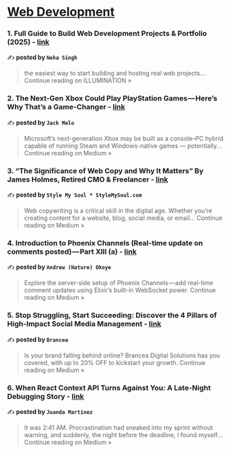 
<h1><a href=https://medium.com/tag/web-development/recommended target="_blank" rel="noopener noreferrer">Web Development</a></h1>
<h3>1. Full Guide to Build Web Development Projects & Portfolio (2025)  - <a href="https://medium.com/illumination/full-guide-to-build-web-development-projects-portfolio-2025-f57c6c9cd267?source=rss------web_development-5" target="_blank" rel="noopener noreferrer">link</a></h3>

✍️ **posted by `Neha Singh`**

<blockquote>the easiest way to start building and hosting real web projects….
Continue reading on ILLUMINATION »</blockquote>

<h3>2. The Next-Gen Xbox Could Play PlayStation Games — Here’s Why That’s a Game-Changer - <a href="https://medium.com/@melojack45/the-next-gen-xbox-could-play-playstation-games-heres-why-that-s-a-game-changer-4cf22fad7d5e?source=rss------web_development-5" target="_blank" rel="noopener noreferrer">link</a></h3>

✍️ **posted by `Jack Melo`**

<blockquote>Microsoft’s next-generation Xbox may be built as a console–PC hybrid capable of running Steam and Windows-native games — potentially…
Continue reading on Medium »</blockquote>

<h3>3. “The Significance of Web Copy and Why It Matters” By James Holmes, Retired CMO & Freelancer - <a href="https://medium.com/@stylemysoul/the-significance-of-web-copy-and-why-it-matters-by-james-holmes-retired-cmo-freelancer-ca2ea7785ef8?source=rss------web_development-5" target="_blank" rel="noopener noreferrer">link</a></h3>

✍️ **posted by `Style My Soul * StyleMySoul.com`**

<blockquote>Web copywriting is a critical skill in the digital age. Whether you’re creating content for a website, blog, social media, or email…
Continue reading on Medium »</blockquote>

<h3>4. Introduction to Phoenix Channels (Real-time update on comments posted) — Part XIII (a) - <a href="https://medium.com/@nature.exs/introduction-to-phoenix-channels-real-time-update-on-comments-posted-part-xiii-a-31ba7b18d3f0?source=rss------web_development-5" target="_blank" rel="noopener noreferrer">link</a></h3>

✍️ **posted by `Andrew (Nature) Okoye`**

<blockquote>Explore the server-side setup of Phoenix Channels — add real-time comment updates using Elixir’s built-in WebSocket power.
Continue reading on Medium »</blockquote>

<h3>5. Stop Struggling, Start Succeeding: Discover the 4 Pillars of High-Impact Social Media Management - <a href="https://medium.com/@brancea01/stop-struggling-start-succeeding-discover-the-4-pillars-of-high-impact-social-media-management-caa7a444694f?source=rss------web_development-5" target="_blank" rel="noopener noreferrer">link</a></h3>

✍️ **posted by `Brancea`**

<blockquote>Is your brand falling behind online? Brancea Digital Solutions has you covered, with up to 20% OFF to kickstart your growth.
Continue reading on Medium »</blockquote>

<h3>6. When React Context API Turns Against You: A Late-Night Debugging Story - <a href="https://medium.com/@juandadotdev/when-react-context-api-turns-against-you-a-late-night-debugging-story-fc9481dcf6bf?source=rss------web_development-5" target="_blank" rel="noopener noreferrer">link</a></h3>

✍️ **posted by `Juanda Martinez`**

<blockquote>It was 2:41 AM. Procrastination had sneaked into my sprint without warning, and suddenly, the night before the deadline, I found myself…
Continue reading on Medium »</blockquote>

